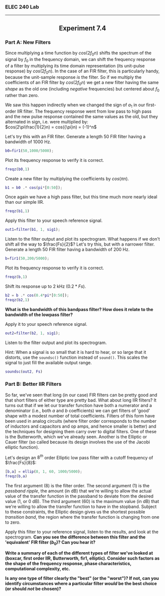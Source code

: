<h3>ELEC 240 Lab<hr></h3>


<center>
<h2>
Experiment 7.4
</h2></center>

### Part A: New Filters

Since multiplying a time function by $cos(2f_0n)$ shifts the spectrum of the signal by $f_0$ in the frequency domain, we can shift the frequency response of a filter by multiplying its time domain representation (its unit-pulse response) by $cos(2f_0n)$. In the case of an FIR filter, this is particularly handy, because the unit-sample response *is* the filter. So if we multiply the coefficients of an FIR filter by $cos(2f_0n)$ we get a new filter having the same *shape* as the old one (including *negative* frequencies) but centered about $f_0$ rather than zero.  

We saw this happen indirectly when we changed the sign of $a_1$ in our first-order IIR filter. The frequency response went from low pass to high pass and the new pulse response contained the same values as the old, but they alternated in sign, i.e. were multiplied by:  
$cos(2\pi\frac{1}{2}n) = cos({\pi}n) = (-1)^n$  


Let's try this with an FIR filter. Generate a length 50 FIR filter having a bandwidth of 1000 Hz.  
```matlab
b0=fir1(50,1000/5000);
```  

Plot its frequency response to verify it is correct.  
```matlab
freqz(b0,1)
```  

Create a new filter by multiplying the coefficients by $cos({\pi}n)$.  
```matlab
b1 = b0 .* cos(pi*[0:50]);
```  

Once again we have a high pass filter, but this time much more nearly ideal than our simple IIR.  
```matlab
freqz(b1,1)
```  

Apply this filter to your speech reference signal.  
```matlab
out1=filter(b1, 1, sig1);
```  

Listen to the filter output and plot its spectrogram. What happens if we don't shift all the way to $\frac{Fs}{2}$? Let's try this, but with a narrower filter. Generate a length 50 FIR filter having a bandwidth of 200 Hz.  
```matlab
b=fir1(50,200/5000);
```  

Plot its frequency response to verify it is correct.  
```matlab
freqz(b,1)
```  

Shift its response up to 2 kHz ($0.2*Fs$).  
```matlab
b2 = b .* cos(0.4*pi*[0:50]);
freqz(b2,1)
```  

**What is the bandwidth of this bandpass filter? How does it relate to the bandwidth of the lowpass filter?**  

Apply it to your speech reference signal.  
```matlab
out2=filter(b2, 1, sig1);
```  

Listen to the filter output and plot its spectrogram.  


Hint: When a signal is so small that it is hard to hear, or so large that it distorts, use the ```soundsc()``` function instead of ```sound()```. This scales the signal to just fill the available output range.  
```matlab
soundsc(out2, Fs)
```  

### Part B: Better IIR Filters

So far, we've seen that long (in our case) FIR filters can be pretty good and that short filters of either type are pretty bad. What about long IIR filters? It turns out that if we let our transfer function have both a numerator and a denominator (i.e., both $a$ and $b$ coefficients) we can get filters of 'good' shape with a modest number of total coefficients. Filters of this form have been used in analog circuits (where filter order corresponds to the number of inductors and capacitors and op amps, and hence smaller is better) and the techniques for designing them carry over to digital filters. One of these is the Butterworth, which we've already seen. Another is the Elliptic or Cauer filter (so called because its design involves the use of the Jacobi elliptic function).  

Let's design an $8^{th}$ order Elliptic low pass filter with a cutoff frequency of $\frac{Fs}{8}$:  
```matlab
[b,a] = ellip(8, 1, 60, 1000/5000);
freqz(b,a)
```  

The first argument (8) is the filter order. The second argument (1) is the *passband ripple*, the amount (in dB) that we're willing to allow the actual value of the transfer function in the passband to deviate from the desired value (1, or 0 dB). The third argument (60) is the maximum value (in dB) that we're willing to allow the transfer function to have in the stopband. Subject to these constraints, the Elliptic design gives us the shortest possible *transition band*, the region where the transfer function is changing from one to zero.  

Apply this filter to your reference signal, listen to the results, and look at the spectrogram. **Can you see the difference between this filter and the 'equivalent' FIR filter ($b_0$)? Can you hear it?**  

**Write a summary of each of the different types of filter we've looked at (boxcar, first order IIR, Butterworth, fir1, elliptic). Consider such factors as the shape of the frequency response, phase characteristics, computational complexity, etc.**  

**Is any one type of filter clearly the "best" (or the "worst")? If not, can you identify circumstances where a particular filter *would* be the best choice (or should *not* be chosen)?**
